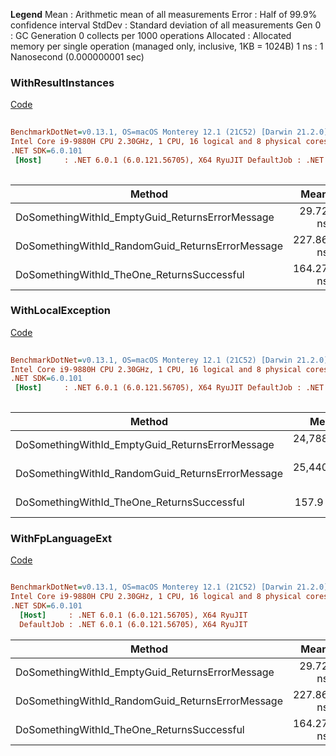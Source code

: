 **Legend**
Mean      : Arithmetic mean of all measurements
Error     : Half of 99.9% confidence interval
StdDev    : Standard deviation of all measurements
Gen 0     : GC Generation 0 collects per 1000 operations
Allocated : Allocated memory per single operation (managed only, inclusive, 1KB = 1024B)
1 ns      : 1 Nanosecond (0.000000001 sec)


### WithResultInstances
[Code](https://github.com/mcarey1590/fp_playground/blob/main/WithResultInstances.cs)

``` ini  
  
BenchmarkDotNet=v0.13.1, OS=macOS Monterey 12.1 (21C52) [Darwin 21.2.0]  
Intel Core i9-9880H CPU 2.30GHz, 1 CPU, 16 logical and 8 physical cores  
.NET SDK=6.0.101  
 [Host]     : .NET 6.0.1 (6.0.121.56705), X64 RyuJIT DefaultJob : .NET 6.0.1 (6.0.121.56705), X64 RyuJIT  
  
```  
|                                           Method |      Mean |    Error |   StdDev |  Gen 0 | Allocated |  
|------------------------------------------------- |----------:|---------:|---------:|-------:|----------:|  
|  DoSomethingWithId_EmptyGuid_ReturnsErrorMessage |  29.72 ns | 0.243 ns | 0.215 ns | 0.0134 |     112 B |  
| DoSomethingWithId_RandomGuid_ReturnsErrorMessage | 227.86 ns | 3.421 ns | 3.200 ns | 0.0372 |     312 B |  
|       DoSomethingWithId_TheOne_ReturnsSuccessful | 164.27 ns | 0.696 ns | 0.617 ns | 0.0420 |     352 B |

### WithLocalException
[Code](https://github.com/mcarey1590/fp_playground/blob/main/WithLocalException.cs)

``` ini  
  
BenchmarkDotNet=v0.13.1, OS=macOS Monterey 12.1 (21C52) [Darwin 21.2.0]  
Intel Core i9-9880H CPU 2.30GHz, 1 CPU, 16 logical and 8 physical cores  
.NET SDK=6.0.101  
 [Host]     : .NET 6.0.1 (6.0.121.56705), X64 RyuJIT DefaultJob : .NET 6.0.1 (6.0.121.56705), X64 RyuJIT  
  
```  
|                                           Method |        Mean |     Error |    StdDev |  Gen 0 | Allocated |  
|------------------------------------------------- |------------:|----------:|----------:|-------:|----------:|  
|  DoSomethingWithId_EmptyGuid_ReturnsErrorMessage | 24,788.4 ns | 136.32 ns | 120.84 ns | 0.0305 |     448 B |  
| DoSomethingWithId_RandomGuid_ReturnsErrorMessage | 25,440.4 ns | 174.16 ns | 135.97 ns | 0.0610 |     720 B |  
|       DoSomethingWithId_TheOne_ReturnsSuccessful |    157.9 ns |   3.12 ns |   4.57 ns | 0.0477 |     400 B |

### WithFpLanguageExt
[Code](https://github.com/mcarey1590/fp_playground/blob/main/WithFpLanguageExt.cs)

``` ini

BenchmarkDotNet=v0.13.1, OS=macOS Monterey 12.1 (21C52) [Darwin 21.2.0]
Intel Core i9-9880H CPU 2.30GHz, 1 CPU, 16 logical and 8 physical cores
.NET SDK=6.0.101
  [Host]     : .NET 6.0.1 (6.0.121.56705), X64 RyuJIT
  DefaultJob : .NET 6.0.1 (6.0.121.56705), X64 RyuJIT


```
|                                           Method |      Mean |    Error |   StdDev |  Gen 0 | Allocated |
|------------------------------------------------- |----------:|---------:|---------:|-------:|----------:|
|  DoSomethingWithId_EmptyGuid_ReturnsErrorMessage |  29.72 ns | 0.243 ns | 0.215 ns | 0.0134 |     112 B |
| DoSomethingWithId_RandomGuid_ReturnsErrorMessage | 227.86 ns | 3.421 ns | 3.200 ns | 0.0372 |     312 B |
|       DoSomethingWithId_TheOne_ReturnsSuccessful | 164.27 ns | 0.696 ns | 0.617 ns | 0.0420 |     352 B |
